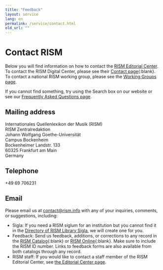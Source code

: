 ```yaml
---
title: "Feedback"
layout: service
lang: en
permalink: /service/contact.html
old_url: ""
---
```


# Contact RISM  

Below you will find information on how to contact the [RISM Editorial Center](/editorial-center.html). To contact the RISM Digital Center, please see their [Contact page](https://rism.digital/organization/contact.html){:blank}. To contact a national RISM working group, please see the [Working Groups page](/working-groups.html).  

If you cannot find something, try using the Search box on our website or see our [Frequently Asked Questions page](/service/faq.html).

## Mailing address  

Internationales Quellenlexikon der Musik (RISM)  
RISM Zentralredaktion  
Johann Wolfgang Goethe-Universität  
Campus Bockenheim  
Bockenheimer Landstr. 133  
60325 Frankfurt am Main  
Germany  

## Telephone  

+49 69 706231

## Email  

Please email us at [contact@rism.info](mailto:contact@rism.info) with any of your inquiries, comments, or suggestions, including:
- Sigla: If you need a RISM siglum for an institution but you cannot find it in the [Directory of RISM Library Sigla](/community/sigla.html), we will create one for you.
- Feedback: Send us feedback, additions, or corrections to any record in the [RISM Catalog](https://opac.rism.info/index.php?id=15&L=1){:blank} or [RISM Online](https://rism.online/){:blank}. Make sure to include the RISM ID number. Links to feedback forms are also available from both catalogs through any record.  
- RISM staff: If you would like to contact a staff member of the RISM Editorial Center, see [the Editorial Center page](/editorial-center.html).
